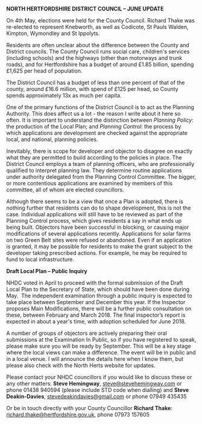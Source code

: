 **NORTH HERTFORDSHIRE DISTRICT COUNCIL – JUNE UPDATE**

On 4th May, elections were held for the County Council. Richard Thake
was re-elected to represent Knebworth, as well as Codicote, St Pauls
Walden, Kimpton, Wymondley and St Ippolyts. 

Residents are often unclear about the difference between the County and
District councils. The County Council runs social care, children's
services (including schools) and the highways (other than motorways and
trunk roads), and for Hertfordshire has a budget of around £1.85
billion, spending £1,625 per head of population.

The District Council has a budget of less than one percent of that of
the county, around £16.6 million, with spend of £125 per head, so County
spends approximately 13x as much per capita.

One of the primary functions of the District Council is to act as the
Planning Authority. This does affect us a lot - the reason I write about
it here so often. It is important to understand the distinction between
*Planning Policy*: the production of the Local Plan; and *Planning
Control*: the process by which applications are development are checked
against the appropriate local, and national, planning policies.

Inevitably, there is scope for developer and objector to disagree on
exactly what they are permitted to build according to the policies in
place. The District Council employs a team of planning officers, who are
professionally qualified to interpret planning law. They determine
routine applications under authority delegated from the Planning Control
Committee. The bigger, or more contentious applications are examined by
members of this committee, all of whom are elected councillors.

Although there seems to be a view that once a Plan is adopted, there is
nothing further that residents can do to shape development, this is not
the case. Individual applications will still have to be reviewed as part
of the Planning Control process, which gives residents a say in what
ends up being built. Objectors have been successful in blocking, or
causing major modifications of several applications recently.
Applications for solar farms on two Green Belt sites were refused or
abandoned. Even if an application is granted, it may be possible for
residents to make the grant subject to the developer taking prescribed
actions. For example, he may be required to fund to local
infrastructure.

**Draft Local Plan – Public Inquiry**

NHDC voted in April to proceed with the formal submission of the Draft
Local Plan to the Secretary of State, which should have been done during
May.  The independent examination through a public inquiry is expected
to take place between September and December this year. If the Inspector
proposes Main Modifications, there will be a further public consultation
on these, between February and March 2018. The final inspector’s report
is expected in about a year's time, with adoption scheduled for June
2018.

A number of groups of objectors are actively preparing their oral
submissions at the Examination In Public, so if you have registered to
speak, please make sure you will be ready by September. This will be a
key stage where the local views can make a difference. The event will be
in public and in a local venue. I will announce the details here when I
know them, but please also check with the North Herts website for
updates.

Please contact your NHDC councillors if you would like to discuss these
or any other matters: **Steve Hemingway**, steve@stevehemingway.com or
phone 01438 940594 (please include STD code when dialling) and **Steve
Deakin-Davies**, stevedeakindavies@gmail.com or phone 07949 435435

Or be in touch directly with your County Councillor **Richard Thake**:
richard.thake@hertfordshire.gov.uk, phone 07973 157605

